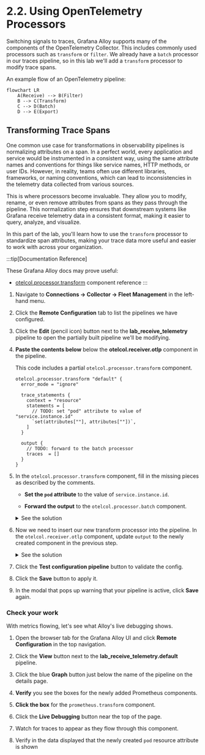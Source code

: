 ---
---

# 2.2. Using OpenTelemetry Processors

Switching signals to traces, Grafana Alloy supports many of the components of the OpenTelemetry Collector. This includes commonly used processors such as `transform` or `filter`. We already have a `batch` processor in our traces pipeline, so in this lab we'll add a `transform` processor to modify trace spans.

An example flow of an OpenTelemetry pipeline:
```mermaid
flowchart LR
    A(Receive) --> B(Filter)
    B --> C(Transform)
    C --> D(Batch)
    D --> E(Export)
```

## Transforming Trace Spans

One common use case for transformations in observability pipelines is normalizing attributes on a span. In a perfect world, every application and service would be instrumented in a consistent way, using the same attribute names and conventions for things like service names, HTTP methods, or user IDs. However, in reality, teams often use different libraries, frameworks, or naming conventions, which can lead to inconsistencies in the telemetry data collected from various sources.

This is where processors become invaluable. They allow you to modify, rename, or even remove attributes from spans as they pass through the pipeline. This normalization step ensures that downstream systems like Grafana receive telemetry data in a consistent format, making it easier to query, analyze, and visualize.

In this part of the lab, you'll learn how to use the `transform` processor to standardize span attributes, making your trace data more useful and easier to work with across your organization.

:::tip[Documentation Reference]

These Grafana Alloy docs may prove useful:
* [otelcol.processor.transform](https://grafana.com/docs/alloy/latest/reference/components/otelcol/otelcol.processor.transform/) component reference
:::

1.  Navigate to **Connections -> Collector -> Fleet Management** in the left-hand menu.

1.  Click the **Remote Configuration** tab to list the pipelines we have configured.

1.  Click the **Edit** (pencil icon) button next to the **lab_receive_telemetry** pipeline to open the partially built pipeline we'll be modifying.

1.  **Paste the contents below** below the **otelcol.receiver.otlp** component in the pipeline.

    This code includes a partial `otelcol.processor.transform` component.
    ```
    otelcol.processor.transform "default" {
      error_mode = "ignore"

      trace_statements {
        context = "resource"
        statements = [
          // TODO: set "pod" attribute to value of "service.instance.id"
          `set(attributes[""], attributes[""])`,
        ]
      }

      output {
        // TODO: forward to the batch processor
        traces  = []
      }
    }
    ```

1.  In the `otelcol.processor.transform` component, fill in the missing pieces as described by the comments.
    
    - **Set the `pod` attribute** to the value of `service.instance.id`.

    - **Forward the output** to the `otelcol.processor.batch` component.

    
    <details>
        <summary>See the solution</summary>
        ```
        otelcol.processor.transform "default" {
          error_mode = "ignore"

          trace_statements {
            context = "resource"
            statements = [
              // Set "pod" attribute to value of "service.instance.id"
              `set(attributes["pod"], attributes["service.instance.id"])`,
            ]
          }

          output {
            // forward to the batch processor
            traces = [otelcol.processor.batch.default.input]
          }
        }
        ```
    </details>

1.  Now we need to insert our new transform processor into the pipeline.
    In the `otelcol.receiver.otlp` component, update `output` to the newly created component in the previous step.
    <details>
        <summary>See the solution</summary>
        ```
          forward_to = [otelcol.processor.transform.default.input]
        ```
    </details>

1.  Click the **Test configuration pipeline** button to validate the config.

1.  Click the **Save** button to apply it.

1.  In the modal that pops up warning that your pipeline is active, click **Save** again.

### Check your work

With metrics flowing, let's see what Alloy's live debugging shows.

1.  Open the browser tab for the Grafana Alloy UI and click **Remote Configuration** in the top navigation.

1.  Click the **View** button next to the **lab_receive_telemetry.default** pipeline.

1.  Click the blue **Graph** button just below the name of the pipeline on the details page.

1.  **Verify** you see the boxes for the newly added Prometheus components.

1.  **Click the box** for the `prometheus.transform` component.

1.  Click the **Live Debugging** button near the top of the page.

1.  Watch for traces to appear as they flow through this component.

1.  Verify in the data displayed that the newly created `pod` resource attribute is shown

